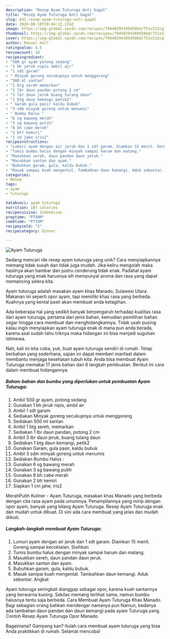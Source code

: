 ```yaml
---
description: "Resep Ayam Tuturuga Anti Gagal"
title: "Resep Ayam Tuturuga Anti Gagal"
slug: 641-resep-ayam-tuturuga-anti-gagal
date: 2020-08-10T20:44:22.224Z
image: https://img-global.cpcdn.com/recipes/f0440294309d50bd/751x532cq70/ayam-tuturuga-foto-resep-utama.jpg
thumbnail: https://img-global.cpcdn.com/recipes/f0440294309d50bd/751x532cq70/ayam-tuturuga-foto-resep-utama.jpg
cover: https://img-global.cpcdn.com/recipes/f0440294309d50bd/751x532cq70/ayam-tuturuga-foto-resep-utama.jpg
author: Manuel Hall
ratingvalue: 4.5
reviewcount: 10
recipeingredient:
- "500 gr ayam potong sedang"
- "1 bh jeruk nipis ambil air"
- "1 sdt garam"
- " Minyak goreng secukupnya untuk menggoreng"
- "500 ml santan"
- "1 btg sereh memarkan"
- "1 lbr daun pandan potong 2 cm"
- "3 lbr daun jeruk buang tulang daun"
- "1 btg daun kemangi petik2"
- " Garam gula pasir kaldu bubuk"
- "3 sdm minyak goreng untuk menumis"
- " Bumbu Halus "
- "6 sg bawang merah"
- "3 sg bawang putih"
- "8 bh cabe merah"
- "2 btr kemiri"
- "1 cm jahe iris2"
recipeinstructions:
- "Lumuri ayam dengan air jeruk dan 1 sdt garam. Diamkan 15 menit. Goreng sampai kecoklatan. Sisihkan"
- "Tumis bumbu halus dengan minyak sampai harum dan matang."
- "Masukkan sereh, daun pandan daun jeruk."
- "Masukkan santan dan ayam."
- "Bubuhkan garam, gula, kaldu bubuk."
- "Masak sampai kuah mengental. Tambahkan daun kemangi. Aduk sebentar. Angkat"
categories:
- Resep
tags:
- ayam
- tuturuga

katakunci: ayam tuturuga 
nutrition: 187 calories
recipecuisine: Indonesian
preptime: "PT40M"
cooktime: "PT35M"
recipeyield: "2"
recipecategory: Dinner

---
```



![Ayam Tuturuga](https://img-global.cpcdn.com/recipes/f0440294309d50bd/751x532cq70/ayam-tuturuga-foto-resep-utama.jpg)

Sedang mencari ide resep ayam tuturuga yang unik? Cara menyiapkannya memang tidak susah dan tidak juga mudah. Jika keliru mengolah maka hasilnya akan hambar dan justru cenderung tidak enak. Padahal ayam tuturuga yang enak harusnya sih mempunyai aroma dan rasa yang dapat memancing selera kita.

Ayam tuturuga adalah masakan ayam khas Manado, Sulawesi Utara. Makanan ini seperti opor ayam, tapi memiliki khas rasa yang berbeda. Kuahnya yang kental pasti akan membuat anda ketagihan.

Ada beberapa hal yang sedikit banyak berpengaruh terhadap kualitas rasa dari ayam tuturuga, pertama dari jenis bahan, kemudian pemilihan bahan segar hingga cara membuat dan menghidangkannya. Tidak usah pusing kalau ingin menyiapkan ayam tuturuga enak di mana pun anda berada, karena asal sudah tahu triknya maka hidangan ini bisa menjadi suguhan istimewa.


Nah, kali ini kita coba, yuk, buat ayam tuturuga sendiri di rumah. Tetap berbahan yang sederhana, sajian ini dapat memberi manfaat dalam membantu menjaga kesehatan tubuh kita. Anda bisa membuat Ayam Tuturuga memakai 17 jenis bahan dan 6 langkah pembuatan. Berikut ini cara dalam membuat hidangannya.

<!--inarticleads1-->

##### Bahan-bahan dan bumbu yang diperlukan untuk pembuatan Ayam Tuturuga:

1. Ambil 500 gr ayam, potong sedang
1. Gunakan 1 bh jeruk nipis, ambil air
1. Ambil 1 sdt garam
1. Sediakan  Minyak goreng secukupnya untuk menggoreng
1. Sediakan 500 ml santan
1. Ambil 1 btg sereh, memarkan
1. Sediakan 1 lbr daun pandan, potong 2 cm
1. Ambil 3 lbr daun jeruk, buang tulang daun
1. Sediakan 1 btg daun kemangi, petik2
1. Gunakan  Garam, gula pasir, kaldu bubuk
1. Ambil 3 sdm minyak goreng untuk menumis
1. Sediakan  Bumbu Halus :
1. Gunakan 6 sg bawang merah
1. Gunakan 3 sg bawang putih
1. Gunakan 8 bh cabe merah
1. Gunakan 2 btr kemiri
1. Siapkan 1 cm jahe, iris2


MerahPutih Kuliner - Ayam Tuturuga, masakan khas Manado yang berbeda dengan cita rasa ayam pada umumnya. Penampilannya yang mirip dengan opor ayam, banyak yang bilang Ayam Tuturuga. Resep Ayam Tuturuga enak dan mudah untuk dibuat. Di sini ada cara membuat yang jelas dan mudah diikuti. 

<!--inarticleads2-->

##### Langkah-langkah membuat Ayam Tuturuga:

1. Lumuri ayam dengan air jeruk dan 1 sdt garam. Diamkan 15 menit. Goreng sampai kecoklatan. Sisihkan
1. Tumis bumbu halus dengan minyak sampai harum dan matang.
1. Masukkan sereh, daun pandan daun jeruk.
1. Masukkan santan dan ayam.
1. Bubuhkan garam, gula, kaldu bubuk.
1. Masak sampai kuah mengental. Tambahkan daun kemangi. Aduk sebentar. Angkat


Ayam tuturuga seringkali dianggap sebagai opor, karena kuah santannya yang berwarna kuning. Sekilas memang terlihat sama, namun bumbu halusnya tentu saja berbeda. Cara Membuat Ayam Tuturuga Khas Manado. Bagi sebagian orang bahkan mendengar namanya pun Namun, bedanya ada tambahan daun pandan dan daun kemangi pada ayam Tuturuga yang. Contoh Resep Ayam Tuturuga Opor Manado. 

Bagaimana? Gampang kan? Itulah cara membuat ayam tuturuga yang bisa Anda praktikkan di rumah. Selamat mencoba!
